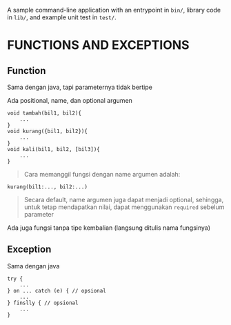 A sample command-line application with an entrypoint in `bin/`, library code
in `lib/`, and example unit test in `test/`.

# FUNCTIONS AND EXCEPTIONS

## Function
Sama dengan java, tapi parameternya tidak bertipe

Ada positional, name, dan optional argumen
```
void tambah(bil1, bil2){
    ...
}
void kurang({bil1, bil2}){
    ...
}
void kali(bil1, bil2, [bil3]){
    ...
}
```
> Cara memanggil fungsi dengan name argumen adalah:
```
kurang(bil1:..., bil2:...)
```
> Secara default, name argumen juga dapat menjadi optional, sehingga, untuk tetap mendapatkan nilai, dapat menggunakan `required` sebelum parameter

Ada juga fungsi tanpa tipe kembalian (langsung ditulis nama fungsinya)

## Exception

Sama dengan java
```
try {
    ...
} on ... catch (e) { // opsional
    ...
} finslly { // opsional
    ...
}
```